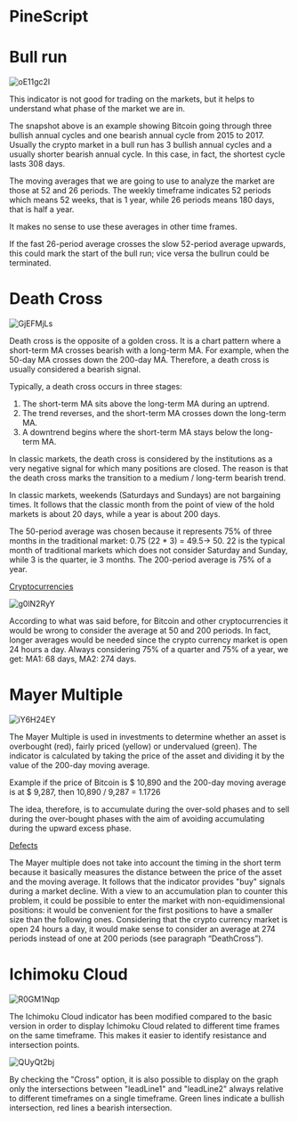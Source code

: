 # PineScript

# Bull run

![oE11gc2I](https://user-images.githubusercontent.com/57445485/124765222-0c265980-df36-11eb-830a-dd89c588d6a4.png)

This indicator is not good for trading on the markets, but it helps to understand what phase of the market we are in.

The snapshot above is an example showing Bitcoin going through three bullish annual cycles and one bearish annual cycle from 2015 to 2017. Usually the crypto market in a bull run has 3 bullish annual cycles and a usually shorter bearish annual cycle. In this case, in fact, the shortest cycle lasts 308 days.

The moving averages that we are going to use to analyze the market are those at 52 and 26 periods. The weekly timeframe indicates 52 periods which means 52 weeks, that is 1 year, while 26 periods means 180 days, that is half a year.

It makes no sense to use these averages in other time frames.

If the fast 26-period average crosses the slow 52-period average upwards, this could mark the start of the bull run; vice versa the bullrun could be terminated.

# Death Cross

![GjEFMjLs](https://user-images.githubusercontent.com/57445485/124765512-53144f00-df36-11eb-8cf8-7d8576a352db.png)

Death cross is the opposite of a golden cross. It is a chart pattern where a short-term MA crosses bearish with a long-term MA. For example, when the 50-day MA crosses down the 200-day MA.
Therefore, a death cross is usually considered a bearish signal.

Typically, a death cross occurs in three stages:
1. The short-term MA sits above the long-term MA during an uptrend.
2. The trend reverses, and the short-term MA crosses down the long-term MA.
3. A downtrend begins where the short-term MA stays below the long-term MA.

In classic markets, the death cross is considered by the institutions as a very negative signal for which many positions are closed. The reason is that the death cross marks the transition to a medium / long-term bearish trend.

In classic markets, weekends (Saturdays and Sundays) are not bargaining times. It follows that the classic month from the point of view of the hold markets is about 20 days, while a year is about 200 days.

The 50-period average was chosen because it represents 75% of three months in the traditional market: 0.75 (22 * 3) = 49.5-> 50.
22 is the typical month of traditional markets which does not consider Saturday and Sunday, while 3 is the quarter, ie 3 months. The 200-period average is 75% of a year.

<ins>Cryptocurrencies</ins>

![g0lN2RyY](https://user-images.githubusercontent.com/57445485/124765630-717a4a80-df36-11eb-9be2-5023b0fc0456.png)

According to what was said before, for Bitcoin and other cryptocurrencies it would be wrong to consider the average at 50 and 200 periods. In fact, longer averages would be needed since the crypto currency market is open 24 hours a day. Always considering 75% of a quarter and 75% of a year, we get: MA1: 68 days, MA2: 274 days.

# Mayer Multiple

![iY6H24EY](https://user-images.githubusercontent.com/57445485/124763548-60303e80-df34-11eb-8a92-4b64ed81df4b.png)

The Mayer Multiple is used in investments to determine whether an asset is overbought (red), fairly priced (yellow) or undervalued (green). The indicator is calculated by taking the price of the asset and dividing it by the value of the 200-day moving average.

Example if the price of Bitcoin is $ 10,890 and the 200-day moving average is at $ 9,287, then 10,890 / 9,287 = 1.1726

The idea, therefore, is to accumulate during the over-sold phases and to sell during the over-bought phases with the aim of avoiding accumulating during the upward excess phase.

<ins>Defects</ins>

The Mayer multiple does not take into account the timing in the short term because it basically measures the distance between the price of the asset and the moving average. It follows that the indicator provides "buy" signals during a market decline.
With a view to an accumulation plan to counter this problem, it could be possible to enter the market with non-equidimensional positions: it would be convenient for the first positions to have a smaller size than the following ones.
Considering that the crypto currency market is open 24 hours a day, it would make sense to consider an average at 274 periods instead of one at 200 periods (see paragraph “DeathCross”).

# Ichimoku Cloud

![R0GM1Nqp](https://user-images.githubusercontent.com/57445485/125323748-6f9df600-e33f-11eb-8cc1-def4d79fc51a.png)

The Ichimoku Cloud indicator has been modified compared to the basic version in order to display Ichimoku Cloud related to different time frames on the same timeframe. This makes it easier to identify resistance and intersection points.

![QUyQt2bj](https://user-images.githubusercontent.com/57445485/125323473-1afa7b00-e33f-11eb-898d-de66acb97b35.png)

By checking the "Cross" option, it is also possible to display on the graph only the intersections between "leadLine1" and "leadLine2" always relative to different timeframes on a single timeframe. Green lines indicate a bullish intersection, red lines a bearish intersection.

